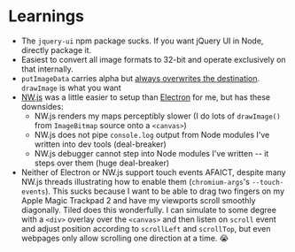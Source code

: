 # Learnings

- The `jquery-ui` npm package sucks. If you want jQuery UI in Node, directly package it.
- Easiest to convert all image formats to 32-bit and operate exclusively on that internally.
- `putImageData` carries alpha but [always overwrites the destination](http://weblogs.asp.net/bleroy/drawing-transparent-glyphs-on-the-html-canvas). `drawImage` is what you want
- [NW.js](http://nwjs.io/) was a little easier to setup than [Electron](http://electron.atom.io/) for me, but has these downsides:
  - NW.js renders my maps perceptibly slower (I do lots of `drawImage()` from `ImageBitmap` source onto a `<canvas>`)
  - NW.js does not pipe `console.log` output from Node modules I've written into dev tools (deal-breaker)
  - NW.js debugger cannot step into Node modules I've written -- it steps over them (huge deal-breaker)
- Neither of Electron or NW.js support touch events AFAICT, despite many NW.js threads illustrating how to enable them (`chromium-args`'s `--touch-events`). This sucks because I want to be able to drag two fingers on my Apple Magic Trackpad 2 and have my viewports scroll smoothly diagonally. Tiled does this wonderfully. I can simulate to some degree with a `<div>` overlay over the `<canvas>` and then listen on `scroll` event and adjust position according to `scrollLeft` and `scrollTop`, but even webpages only allow scrolling one direction at a time. 😭

